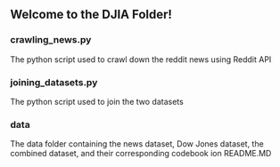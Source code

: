 ## Welcome to the DJIA Folder! 

### crawling_news.py
The python script used to crawl down the reddit news using Reddit API

### joining_datasets.py
The python script used to join the two datasets

### data
The data folder containing the news dataset, Dow Jones dataset, the combined dataset, and their corresponding codebook ion README.MD